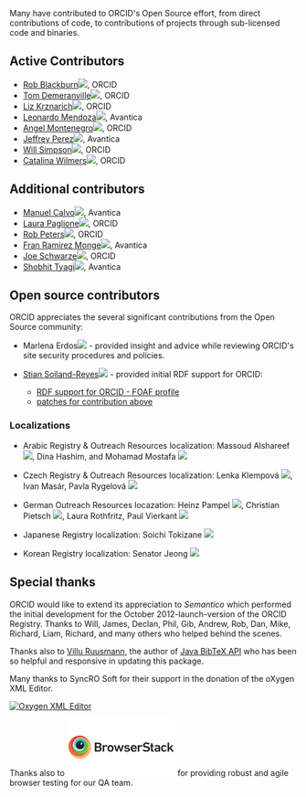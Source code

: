 Many have contributed to ORCID's Open Source effort, from direct contributions of code, to contributions of projects through sub-licensed code and binaries.

## Active Contributors
* [Rob Blackburn](https://github.com/dreamofaredbird)<a href="https://orcid.org/0000-0003-0187-9064" width="16" height="16" target="_blank"><img src="https://orcid.org/sites/default/files/images/orcid_16x16(1).gif" border="0"></a>, ORCID
* [Tom Demeranville](https://github.com/TomDemeranville)<a href="https://orcid.org/0000-0003-0902-4386" width="16" height="16" target="_blank"><img src="https://orcid.org/sites/default/files/images/orcid_16x16(1).gif" border="0"></a>, ORCID
* [Liz Krznarich](https://github.com/lizkrznarich)<a href="https://orcid.org/0000-0001-6622-4910" width="16" height="16" target="_blank"><img src="https://orcid.org/sites/default/files/images/orcid_16x16(1).gif" border="0"></a>, ORCID
* [Leonardo Mendoza](https://github.com/leomendoza123)<a href="https://orcid.org/0000-0002-6914-8682" width="16" height="16" target="_blank"><img src="https://orcid.org/sites/default/files/images/orcid_16x16(1).gif" border="0"></a>, Avantica
* [Angel Montenegro](https://github.com/amontenegro)<a href="https://orcid.org/0000-0002-7869-831X" width="16" height="16" target="_blank"><img src="https://orcid.org/sites/default/files/images/orcid_16x16(1).gif" border="0"></a>, ORCID
* [Jeffrey Perez](https://github.com/jpeerz)<a href="https://orcid.org/0000-0002-1615-2928" width="16" height="16" target="_blank"><img src="https://orcid.org/sites/default/files/images/orcid_16x16(1).gif" border="0"></a>, Avantica
* [Will Simpson](https://github.com/wjrsimpson)<a href="https://orcid.org/0000-0003-4654-1403" width="16" height="16" target="_blank"><img src="https://orcid.org/sites/default/files/images/orcid_16x16(1).gif" border="0"></a>, ORCID
* [Catalina Wilmers](https://github.com/caoyler)<a href="https://orcid.org/0000-0002-1982-1816" width="16" height="16" target="_blank"><img src="https://orcid.org/sites/default/files/images/orcid_16x16(1).gif" border="0"></a>, ORCID

## Additional contributors
* [Manuel Calvo](https://github.com/mjcalvo21)<a href="https://orcid.org/0000-0002-9982-7811" width="16" height="16" target="_blank"><img src="https://orcid.org/sites/default/files/images/orcid_16x16(1).gif" border="0"></a>, Avantica
* [Laura Paglione](https://github.com/Laura-ORCID)<a href="https://orcid.org/0000-0003-3188-6273" width="16" height="16" target="_blank"><img src="https://orcid.org/sites/default/files/images/orcid_16x16(1).gif" border="0"></a>, ORCID
* [Rob Peters](https://github.com/rcpeters)<a href="https://orcid.org/0000-0002-0036-9460" width="16" height="16" target="_blank"><img src="https://orcid.org/sites/default/files/images/orcid_16x16(1).gif" border="0"></a>, ORCID
* [Fran Ramírez Monge](https://github.com/hexplus)<a href="https://orcid.org/0000-0002-3183-6594" width="16" height="16" target="_blank"><img src="https://orcid.org/sites/default/files/images/orcid_16x16(1).gif" border="0"></a>, Avantica
* [Joe Schwarze](https://github.com/Jschwar)<a href="https://orcid.org/0000-0003-4895-6493" width="16" height="16" target="_blank"><img src="https://orcid.org/sites/default/files/images/orcid_16x16(1).gif" border="0"></a>, ORCID
* [Shobhit Tyagi](https://github.com/nitw-shobhit)<a href="https://orcid.org/0000-0002-9961-7814" width="16" height="16" target="_blank"><img src="https://orcid.org/sites/default/files/images/orcid_16x16(1).gif" border="0"></a>, Avantica

## Open source contributors
ORCID appreciates the several significant contributions from the Open Source community:

* Marlena Erdos<a href="https://orcid.org/0000-0003-2337-8252" width="16" height="16" target="_blank"><img src="https://orcid.org/sites/default/files/images/orcid_16x16(1).gif" border="0"></a> - provided insight and advice while reviewing ORCID's site security procedures and policies.

* [Stian Soiland-Reyes](https://github.com/stain)<a href="https://orcid.org/0000-0001-9842-9718" width="16" height="16" target="_blank"><img src="https://orcid.org/sites/default/files/images/orcid_16x16(1).gif" border="0"></a> - provided initial RDF support for ORCID:
    * [RDF support for ORCID - FOAF profile](https://github.com/ORCID/ORCID-Source/pull/235)
    * [patches for contribution above](https://github.com/ORCID/ORCID-Source/pull/656)

### Localizations

* Arabic Registry & Outreach Resources localization: Massoud Alshareef <a href="https://orcid.org/0000-0003-2277-2717" width="16" height="16" target="_blank"><img src="https://orcid.org/sites/default/files/images/orcid_16x16(1).gif" border="0"></a>, Dina Hashim, and Mohamad Mostafa <a href="https://orcid.org/0000-0003-0768-6642" width="16" height="16" target="_blank"><img src="https://orcid.org/sites/default/files/images/orcid_16x16(1).gif" border="0"></a>

* Czech Registry & Outreach Resources localization: Lenka Klempová <a href="https://orcid.org/0000-0002-8383-2536" width="16" height="16" target="_blank"><img src="https://orcid.org/sites/default/files/images/orcid_16x16(1).gif" border="0"></a>, Ivan Masár, Pavla Rygelová  <a href="https://orcid.org/0000-0001-7665-3276" width="16" height="16" target="_blank"><img src="https://orcid.org/sites/default/files/images/orcid_16x16(1).gif" border="0"></a>

* German Outreach Resources locazation:  Heinz Pampel <a href="https://orcid.org/0000-0003-3334-2771" width="16" height="16" target="_blank"><img src="https://orcid.org/sites/default/files/images/orcid_16x16(1).gif" border="0"></a>, Christian Pietsch <a href="https://orcid.org/0000-0001-8778-1273" width="16" height="16" target="_blank"><img src="https://orcid.org/sites/default/files/images/orcid_16x16(1).gif" border="0"></a>, Laura Rothfritz, Paul Vierkant <a href="https://orcid.org/0000-0003-4448-3844" width="16" height="16" target="_blank"><img src="https://orcid.org/sites/default/files/images/orcid_16x16(1).gif" border="0"></a>

* Japanese Registry localization: Soichi Tokizane <a href="https://orcid.org/0000-0003-1236-1930" width="16" height="16" target="_blank"><img src="https://orcid.org/sites/default/files/images/orcid_16x16(1).gif" border="0"></a>

* Korean Registry localization: Senator Jeong <a href="https://orcid.org/0000-0002-4004-3510" width="16" height="16" target="_blank"><img src="https://orcid.org/sites/default/files/images/orcid_16x16(1).gif" border="0"></a>



## Special thanks
ORCID would like to extend its appreciation to *Semantico* which performed the initial development for the October 2012-launch-version of the ORCID Registry. Thanks to Will, James, Declan, Phil, Gib, Andrew, Rob, Dan, Mike, Richard, Liam, Richard, and many others who helped behind the scenes.

Thanks also to [Villu Ruusmann](https://masterbranch.com/villu.ruusmann), the author of [Java BibTeX API](http://code.google.com/p/java-bibtex/) who has been so helpful and responsive in updating this package.

Many thanks to SyncRO Soft for their support in the donation of the oXygen XML Editor.

<a href="http://www.oxygenxml.com" title="Oxygen XML Editor"><img src="http://www.oxygenxml.com/img/resources/oxygen190x62.png" width="190" height="62" alt="Oxygen XML Editor" border="0"/></a>

Thanks also to [![Browserstack](docs/img/browserstack-logo-190x100.png)](https://www.browserstack.com/) for providing robust and agile browser testing for our QA team.
